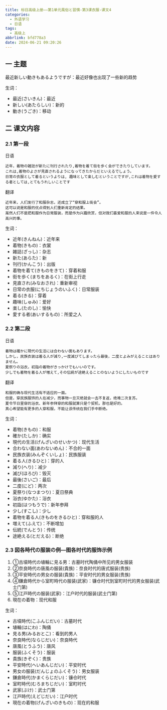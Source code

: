 ```yaml
---
title: 标日高级上册——第1单元風俗と習慣-第3课衣服-课文4
categories:
  - 外语学习
  - 日语
tags:
  - 高级上
abbrlink: bfd778a3
date: 2024-06-21 09:20:26
---
```

## 一 主题

最近新しい動きもあるようですが：最近好像也出现了一些新的趋势

<!--more-->

生词：

* 最近(さいきん)：最近
* 新しい(あたらしい)：新的
* 動き(うごき)：移动

## 二  课文内容

### 2.1 第一段

日语

```
近年，着物の雑誌が新たに刊行されたり,着物を着て街を歩く会ができたりしています。
これは,着物のよさが見直されるようになってきたからだといえるでしょう。
日常の衣服として着るというよりは, 趣味として楽しむということですが,これは着物を愛する者としては,とてもうれしいことです
```

翻译

```
近年来，人们发行了和服杂志，还成立了“穿和服上街会”。
这可以说是和服的优点得到人们重新肯定的结果。
虽然人们不是把和服作为日常服装，而是作为兴趣欣赏，但对我们喜爱和服的人来说是一件令人高兴的事。
```

生词：

* 近年(きんねん)：近年来
* 着物(きもの)：衣裳
* 雑誌(ざっし)：杂志
* 新た(あらた)：新
* 刊行(かんこう)：出版
* 着物を着て(きものをきて)：穿着和服
* 街を歩く(まちをあるく)：在街上行走
* 見直され(みなおされ)：重新审视
* 日常の衣服(にちじょうのいふく)：日常服装
* 着る(きる)：穿着
* 趣味(しゅみ)：爱好
* 楽し(たのし)：愉快
* 愛する者(あいするもの)：所爱之人

### 2.2 第二段

日语

```
着物は確かに現代の生活には合わない面もあります。
しかし，民族衣装は着る人が減り,一度滅びてしまったら最後，二度とよみがえることはありません。
夏祭りの浴衣，初詣の着物がきっかけでもいいのです。
少しでも着物を着る人が増えて,その伝統が途絶えることのないようにしたいものです
```

翻译

```
和服的确与现代生活有不适应的一面。
但是，穿民族服饰的人在减少，而事物一旦灭绝就会一去不复返，绝难二次复苏。
夏令节日里穿的浴衣、新年参拜穿的和服就算只是个契机，那也是好的。
真心希望能有更多的人穿和服，不能让该传统在我们手中断绝。
```

生词：

* 着物(きもの)：和服
* 確か(たしか)：确实
* 現代の生活(げんざいのせいかつ)：现代生活
* 合わない面(あわないめん)：不合的一面
* 民族衣装(みんぞくいしょ)：民族服装
* 着る人(きるひと)：穿的人
* 減り(へり)：减少
* 滅び(ほろび)：毁灭
* 最後(さいご)：最后
* 二度(にど)：两次
* 夏祭り(なつまつり)：夏日祭典
* 浴衣(ゆかた)：浴衣
* 初詣(はつもうで)：新年参拜
* 少し(すこし)：少し
* 着物を着る人(きものをきるひと)：穿和服的人
* 増えて(ふえて)：不断增加
* 伝統(でんとう)：传统
* 途絶える(とだえる)：断绝

### 2.3 図各時代の服装の例—图各时代的服饰示例

1. ①古墳時代の埴輪に見る男：古墓时代陶俑中所见的男女服装
2. ②奈良時代の唐風の服装(貴族)：奈良时代的唐式服装(贵族)
3. ③平安時代の男女の服装(貴族)：平安时代的男女服装(贵族)
4. ④鎌倉時代から室町時代の服装(武家)：镰仓时代到室町时代的男女服装(武士门第)
5. ⑤江戸時代の服装(武家)：江户时代的服装(武士门第)
6. 現在の着物：现代和服

生词：

* 古墳時代(こふんじだい)：古墓时代
* 埴輪(はにわ)：陶俑
* 見る男(みるおとこ)：看到的男人
* 奈良時代(ならじだい)：奈良時代
* 唐風(とうふう)：唐风
* 服装(ふくそう)：服装
* 貴族(きぞく)：贵族
* 平安時代(へいあんじだい)：平安时代
* 男女の服装(だんじょのふくそう)：男女服装
* 鎌倉時代(かまくらじだい)：镰仓时代
* 室町時代(むろまちじだい)：室町时代
* 武家(ぶけ)：武士门第
* 江戸時代(えどじだい)：江户时代
* 現在の着物(げんざいのきもの)：现在的和服